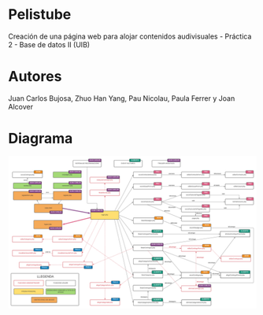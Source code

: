 # Pelistube
Creación de una página web para alojar contenidos audivisuales - Práctica 2 - Base de datos II (UIB)

# Autores
Juan Carlos Bujosa, Zhuo Han Yang, Pau Nicolau, Paula Ferrer y Joan Alcover

# Diagrama 
![](img/diagrama.png)
